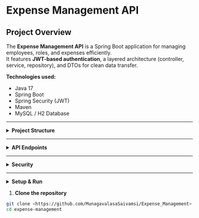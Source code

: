 # Expense Management API

## Project Overview
The **Expense Management API** is a Spring Boot application for managing employees, roles, and expenses efficiently.  
It features **JWT-based authentication**, a layered architecture (controller, service, repository), and DTOs for clean data transfer.

**Technologies used:**
- Java 17
- Spring Boot
- Spring Security (JWT)
- Maven
- MySQL / H2 Database

---

<details>
<summary><strong> Project Structure</strong></summary>
*com.example.expense_management*

- *controller-*
- AuthController.java, EmployeeController.java, ExpenseController.java  

- *service-*  
  EmployeeService.java, ExpenseService.java, RoleService.java

- *repository-*  
  EmployeeRepository.java, ExpenseRepository.java, RoleRepository.java

- *model-*  
  Employee.java, Expense.java, Role.java

- *dto-*  
  AuthDTO.java, EmployeeDTO.java, ExpenseDTO.java

- *security-*  
  CustomUserDetailsService.java, CustomUserDetails.java, JwtFilter.java, JwtUtil.java, SecurityConfig.java

- *main application-*  
  ExpenseManagementApplication.java

- *resources-*  
application.properties, data.sql

- *project root-*  
pom.xml, README.md


</details>

---

<details>
<summary><strong> API Endpoints</strong></summary>

| Method | Endpoint          | Description               | Request Body Example                 |
|--------|-----------------|---------------------------|------------------------------------|
| POST   | /auth/login      | Authenticate user         | `{ "username": "admin", "password": "123" }` |
| POST   | /employees       | Add new employee          | `{ "name": "John", "role": "Manager" }` |
| GET    | /employees       | Get all employees         | -                                  |
| POST   | /expenses        | Add new expense           | `{ "amount": 100, "employeeId": 1 }` |
| GET    | /expenses        | Get all expenses          | -                                  |

</details>

---

<details>
<summary><strong> Security</strong></summary>

- **Authentication:** JWT-based for all endpoints.
- **Security Classes:**
    - `CustomUserDetailsService` – loads user details from the database
    - `CustomUserDetails` – implements `UserDetails`
    - `JwtFilter` – filters requests and validates tokens
    - `JwtUtil` – generates and validates JWT tokens
    - `SecurityConfig` – configures endpoint security and authentication
- **Roles:** Can be extended in `RoleService` for role-based access.

</details>

---

<details>
<summary><strong> Setup & Run</strong></summary></details>

1. **Clone the repository**
```bash
git clone <https://github.com/MunagavalasaSaivamsi/Expense_Management>
cd expense-management







